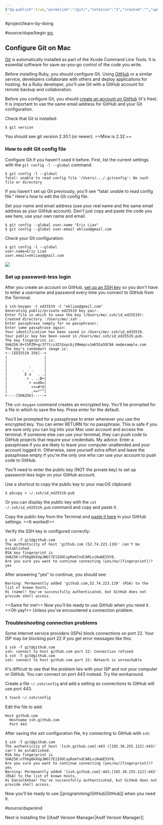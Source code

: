 ```yaml
---
{"dg-publish":true,"permalink":"/git/","noteIcon":"3","created":"","updated":""}
---
```


#project/learn-by-doing 

#source/dupe/begin 
[src](https://mac.install.guide/ruby/4.html)
## Configure Git on Mac

[Git](http://git-scm.com/) is automatically installed as part of the Xcode Command Line Tools. It is essential software for save-as-you-go control of the code you write.

Before installing Ruby, you should configure Git. Using [GitHub](https://github.com/) or a similar service, developers collaborate with others and deploy applications for hosting. As a Ruby developer, you'll use Git with a GitHub account for remote backup and collaboration.

Before you configure Git, you should [create an account on GitHub](https://help.github.com/articles/signing-up-for-a-new-github-account/) (it's free). It is important to use the same email address for GitHub and your Git configuration.

Check that Git is installed:

```
$ git version
```

You should see git version 2.30.1 (or newer). ==Mine is 2.32.==

### How to edit Git config file

Configure Git if you haven't used it before. First, list the current settings with the `git config -l --global` command.

```
$ git config -l --global
fatal: unable to read config file '/Users/.../.gitconfig': No such file or directory
```

If you haven't set up Git previously, you'll see "fatal: unable to read config file." Here's how to edit the Git config file.

Set your name and email address (use your real name and the same email address as your GitHub account). Don't just copy and paste the code you see here, use your own name and email.

```
$ git config --global user.name "Eric Liao"
$ git config --global user.email ekliao@gmail.com
```

Check your Git configuration:

```
$ git config -l --global
user.name=Eric Liao
user.email=ekliao@gmail.com
```

![](https://mac.install.guide/assets/images/ruby/configure-git.png)

### Set up password-less login

After you create an account on GitHub, [set up an SSH key](https://help.github.com/articles/connecting-to-github-with-ssh/) so you don't have to enter a username and password every time you connect to GitHub from the Terminal.

```
$ ssh-keygen -t ed25519 -C "ekliao@gmail.com"
Generating public/private ed25519 key pair.
Enter file in which to save the key (/Users/me/.ssh/id_ed25519):
Created directory '/Users/me/.ssh'.
Enter passphrase (empty for no passphrase):
Enter same passphrase again:
Your identification has been saved in /Users/me/.ssh/id_ed25519.
Your public key has been saved in /Users/me/.ssh/id_ed25519.pub.
The key fingerprint is:
SHA256:R+t5PZM+g/3f7t/u3ZtGxpcbj1Mmmpcv1mK5Sa5OC8A me@example.com
The key's randomart image is:
+--[ED25519 256]--+
|                 |
|                 |
|          .      |
|       . . .     |
|        E o   . .|
|         + . ..B+|
|          + o=OO=|
|           ++=#*O|
|           .+=*^^|
+----[SHA256]-----+
```

The `ssh-keygen` command creates an encrypted key. You'll be prompted for a file in which to save the key. Press enter for the default.

You'll be prompted for a passphrase to enter whenever you use the encrypted key. You can enter RETURN for no passphrase. This is safe if you are sure only you can log into your Mac user account and access the terminal. If someone else can use your terminal, they can push code to GitHub projects that require your credentials. My advice: Enter a passphrase if you are likely to leave your computer unattended and your account logged in. Otherwise, save yourself extra effort and leave the passphrase empty if you're the only one who can use your account to push code to GitHub.

You'll need to enter the public key (NOT the private key) to set up password-less login on your GitHub account.

Use a shortcut to copy the public key to your macOS clipboard:

```
$ pbcopy < ~/.ssh/id_ed25519.pub
```

Or you can display the public key with the `cat ~/.ssh/id_ed25519.pub` command and copy and paste it.

Copy the public key from the Terminal and [paste it here](https://github.com/settings/ssh) in your GitHub settings. ==It worked!==

Verify the SSH key is configured correctly:

```
$ ssh -T git@github.com
The authenticity of host 'github.com (52.74.223.119)' can't be established.
RSA key fingerprint is SHA256:nThbg6kXUpJWGl7E1IGOCspRomTxdCARLviKw6E5SY8.
Are you sure you want to continue connecting (yes/no/[fingerprint])? yes
```

After answering "yes" to continue, you should see:

```
Warning: Permanently added 'github.com,52.74.223.119' (RSA) to the list of known hosts.
Hi (name)! You've successfully authenticated, but GitHub does not provide shell access.
```

==Same for me!== Now you'll be ready to use GitHub when you need it. ==Oh yay!== Unless you've encountered a connection problem.

### Troubleshooting connection problems

Some Internet service providers (ISPs) block connections on port 22. Your ISP may be blocking port 22 if you get error messages like this:

```
$ ssh -T git@github.com
ssh: connect to host github.com port 22: Connection refused
$ ssh -T git@github.com
ssh: connect to host github.com port 22: Network is unreachable
```

It's difficult to see that the problem lies with your ISP and not your computer or GitHub. You can connect on port 443 instead. Try the workaround.

Create a file `~/.ssh/config` and add a setting so connections to GitHub will use port 443.

```bash
$ touch ~/.ssh/config
```

Edit the file to add:

```
Host github.com
  Hostname ssh.github.com
  Port 443
```

After saving the ssh configuration file, try connecting to GitHub with `ssh`:

```
$ ssh -T git@github.com
The authenticity of host '[ssh.github.com]:443 ([192.30.255.122]:443)' can't be established.
RSA key fingerprint is SHA256:nThbg6kXUpJWGl7E1IGOCspRomTxdCARLviKw6E5SY8.
Are you sure you want to continue connecting (yes/no/[fingerprint])? yes
Warning: Permanently added '[ssh.github.com]:443,[192.30.255.122]:443' (RSA) to the list of known hosts.
Hi DanielKehoe! You've successfully authenticated, but GitHub does not provide shell access.
```

Now you'll be ready to use [[programming/GitHub\|GitHub]] when you need it.

#source/dupe/end 

Next is installing the [[Asdf Version Manager\|Asdf Version Manager]]